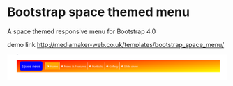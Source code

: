 # Bootstrap space themed menu
A space themed responsive menu for Bootstrap 4.0

demo link http://mediamaker-web.co.uk/templates/bootstrap_space_menu/

![Menu demo](https://github.com/geoffwhittaker/bootstrap-space-menu/blob/master/menu.png)
